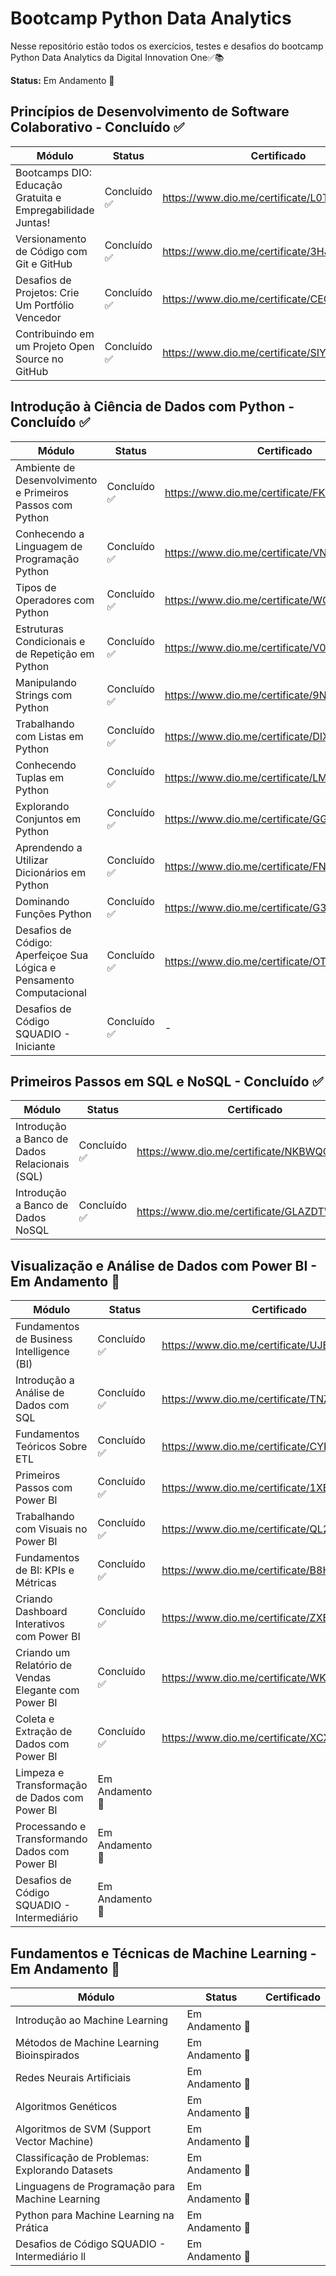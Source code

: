 # Bootcamp Python Data Analytics

Nesse repositório estão todos os exercícios, testes e desafios do bootcamp Python Data Analytics da Digital Innovation One✅📚

**Status:** Em Andamento 🚧

## Princípios de Desenvolvimento de Software Colaborativo - Concluído ✅
| Módulo | Status | Certificado |
| ------ | ------ | ----------- |
| Bootcamps DIO: Educação Gratuita e Empregabilidade Juntas!| Concluído ✅ | https://www.dio.me/certificate/L0TQ82FY/share |
| Versionamento de Código com Git e GitHub | Concluído ✅ | https://www.dio.me/certificate/3HJHV02C/share |
| Desafios de Projetos: Crie Um Portfólio Vencedor | Concluído ✅ | https://www.dio.me/certificate/CEOTRIVT/share |
| Contribuindo em um Projeto Open Source no GitHub | Concluído ✅ | https://www.dio.me/certificate/SIYO7BVB/share |


## Introdução à Ciência de Dados com Python - Concluído ✅
| Módulo | Status | Certificado |
| ------ | ------ | ----------- |
| Ambiente de Desenvolvimento e Primeiros Passos com Python | Concluído ✅ | https://www.dio.me/certificate/FKAP2Z98/share |
| Conhecendo a Linguagem de Programação Python | Concluído ✅ | https://www.dio.me/certificate/VNTURWQF/share |
| Tipos de Operadores com Python | Concluído ✅ | https://www.dio.me/certificate/WQFYQMNI/share |
| Estruturas Condicionais e de Repetição em Python | Concluído ✅ | https://www.dio.me/certificate/V0BJL3PK/share |
| Manipulando Strings com Python | Concluído ✅ | https://www.dio.me/certificate/9NUWMIDV/share |
| Trabalhando com Listas em Python | Concluído ✅ | https://www.dio.me/certificate/DIXGGIIK/share |
| Conhecendo Tuplas em Python | Concluído ✅ | https://www.dio.me/certificate/LMMCWUNP/share |
| Explorando Conjuntos em Python | Concluído ✅ | https://www.dio.me/certificate/GG7B644N/share |
| Aprendendo a Utilizar Dicionários em Python | Concluído ✅ | https://www.dio.me/certificate/FNZPMRTK/share |
| Dominando Funções Python | Concluído ✅ | https://www.dio.me/certificate/G3QLUUMA/share |
| Desafios de Código: Aperfeiçoe Sua Lógica e Pensamento Computacional | Concluído ✅ | https://www.dio.me/certificate/OTYZAISH/share |
| Desafios de Código SQUADIO - Iniciante | Concluído ✅ | - |

## Primeiros Passos em SQL e NoSQL - Concluído ✅
| Módulo | Status | Certificado |
| ------ | ------ | ----------- |
| Introdução a Banco de Dados Relacionais (SQL) | Concluído ✅ | https://www.dio.me/certificate/NKBWQOB5/share |
| Introdução a Banco de Dados NoSQL | Concluído ✅ | https://www.dio.me/certificate/GLAZDTWG/share |

## Visualização e Análise de Dados com Power BI - Em Andamento 🚧
| Módulo | Status | Certificado |
| ------ | ------ | ----------- |
| Fundamentos de Business Intelligence (BI) | Concluído ✅ | https://www.dio.me/certificate/UJEEFMCX/share |
| Introdução a Análise de Dados com SQL | Concluído ✅ | https://www.dio.me/certificate/TNZS1FIG/share |
| Fundamentos Teóricos Sobre ETL | Concluído ✅ | https://www.dio.me/certificate/CYRIR2BC/share |
| Primeiros Passos com Power BI | Concluído ✅ | https://www.dio.me/certificate/1XEO9V7V/share |
| Trabalhando com Visuais no Power BI | Concluído ✅ | https://www.dio.me/certificate/QL2LZX8V/share |
| Fundamentos de BI: KPIs e Métricas | Concluído ✅ | https://www.dio.me/certificate/B8HWEGYQ/share |
| Criando Dashboard Interativos com Power BI | Concluído ✅ | https://www.dio.me/certificate/ZXEBD6XL/share |
| Criando um Relatório de Vendas Elegante com Power BI | Concluído ✅ | https://www.dio.me/certificate/WK1LUAH1/share |
| Coleta e Extração de Dados com Power BI | Concluído ✅ | https://www.dio.me/certificate/XCXUKQGS/share |
| Limpeza e Transformação de Dados com Power BI | Em Andamento 🚧 |  |
| Processando e Transformando Dados com Power BI | Em Andamento 🚧 |  |
| Desafios de Código SQUADIO - Intermediário | Em Andamento 🚧 |  |

## Fundamentos e Técnicas de Machine Learning - Em Andamento 🚧
| Módulo | Status | Certificado |
| ------ | ------ | ----------- |
| Introdução ao Machine Learning | Em Andamento 🚧 |  |
| Métodos de Machine Learning Bioinspirados | Em Andamento 🚧 |  |
| Redes Neurais Artificiais | Em Andamento 🚧 |  |
| Algoritmos Genéticos | Em Andamento 🚧 |  |
| Algoritmos de SVM (Support Vector Machine) | Em Andamento 🚧 |  |
| Classificação de Problemas: Explorando Datasets | Em Andamento 🚧 |  |
| Linguagens de Programação para Machine Learning | Em Andamento 🚧 |  |
| Python para Machine Learning na Prática | Em Andamento 🚧 |  |
| Desafios de Código SQUADIO - Intermediário ll | Em Andamento 🚧 |  |
